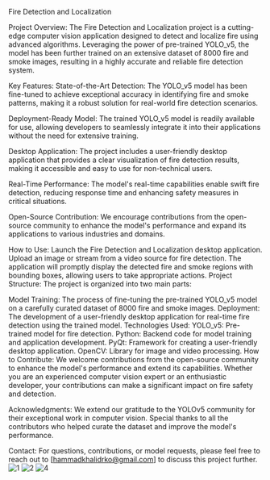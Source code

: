 Fire Detection and Localization

Project Overview:
The Fire Detection and Localization project is a cutting-edge computer vision application designed to detect and localize fire using advanced algorithms. Leveraging the power of pre-trained YOLO_v5, the model has been further trained on an extensive dataset of 8000 fire and smoke images, resulting in a highly accurate and reliable fire detection system.

Key Features:
State-of-the-Art Detection: The YOLO_v5 model has been fine-tuned to achieve exceptional accuracy in identifying fire and smoke patterns, making it a robust solution for real-world fire detection scenarios.

Deployment-Ready Model: The trained YOLO_v5 model is readily available for use, allowing developers to seamlessly integrate it into their applications without the need for extensive training.

Desktop Application: The project includes a user-friendly desktop application that provides a clear visualization of fire detection results, making it accessible and easy to use for non-technical users.

Real-Time Performance: The model's real-time capabilities enable swift fire detection, reducing response time and enhancing safety measures in critical situations.

Open-Source Contribution: We encourage contributions from the open-source community to enhance the model's performance and expand its applications to various industries and domains.

How to Use:
Launch the Fire Detection and Localization desktop application.
Upload an image or stream from a video source for fire detection.
The application will promptly display the detected fire and smoke regions with bounding boxes, allowing users to take appropriate actions.
Project Structure:
The project is organized into two main parts:

Model Training: The process of fine-tuning the pre-trained YOLO_v5 model on a carefully curated dataset of 8000 fire and smoke images.
Deployment: The development of a user-friendly desktop application for real-time fire detection using the trained model.
Technologies Used:
YOLO_v5: Pre-trained model for fire detection.
Python: Backend code for model training and application development.
PyQt: Framework for creating a user-friendly desktop application.
OpenCV: Library for image and video processing.
How to Contribute:
We welcome contributions from the open-source community to enhance the model's performance and extend its capabilities. Whether you are an experienced computer vision expert or an enthusiastic developer, your contributions can make a significant impact on fire safety and detection.

Acknowledgments:
We extend our gratitude to the YOLOv5 community for their exceptional work in computer vision. Special thanks to all the contributors who helped curate the dataset and improve the model's performance.

Contact:
For questions, contributions, or model requests, please feel free to reach out to [hammadkhalidrko@gmail.com] to discuss this project further.
![1](https://github.com/HammadKhalid007/Fire-Detection/assets/91425717/7c5ef2b9-7542-4482-a5b5-c628f076e79f)
![2](https://github.com/HammadKhalid007/Fire-Detection/assets/91425717/f724279c-ea52-47fe-a0cf-a40e74b6b675)
![4](https://github.com/HammadKhalid007/Fire-Detection/assets/91425717/2c6c36a2-df7f-4cbb-807b-05f2842be187)
